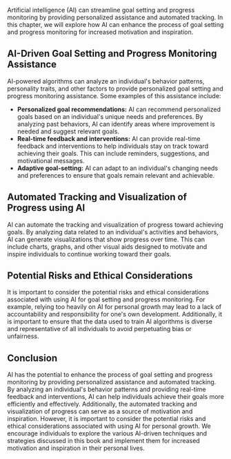 
Artificial intelligence (AI) can streamline goal setting and progress monitoring by providing personalized assistance and automated tracking. In this chapter, we will explore how AI can enhance the process of goal setting and progress monitoring for increased motivation and inspiration.

AI-Driven Goal Setting and Progress Monitoring Assistance
---------------------------------------------------------

AI-powered algorithms can analyze an individual's behavior patterns, personality traits, and other factors to provide personalized goal setting and progress monitoring assistance. Some examples of this assistance include:

* **Personalized goal recommendations:** AI can recommend personalized goals based on an individual's unique needs and preferences. By analyzing past behaviors, AI can identify areas where improvement is needed and suggest relevant goals.
* **Real-time feedback and interventions:** AI can provide real-time feedback and interventions to help individuals stay on track toward achieving their goals. This can include reminders, suggestions, and motivational messages.
* **Adaptive goal-setting:** AI can adapt to an individual's changing needs and preferences to ensure that goals remain relevant and achievable.

Automated Tracking and Visualization of Progress using AI
---------------------------------------------------------

AI can automate the tracking and visualization of progress toward achieving goals. By analyzing data related to an individual's activities and behaviors, AI can generate visualizations that show progress over time. This can include charts, graphs, and other visual aids designed to motivate and inspire individuals to continue working toward their goals.

Potential Risks and Ethical Considerations
------------------------------------------

It is important to consider the potential risks and ethical considerations associated with using AI for goal setting and progress monitoring. For example, relying too heavily on AI for personal growth may lead to a lack of accountability and responsibility for one's own development. Additionally, it is important to ensure that the data used to train AI algorithms is diverse and representative of all individuals to avoid perpetuating bias or unfairness.

Conclusion
----------

AI has the potential to enhance the process of goal setting and progress monitoring by providing personalized assistance and automated tracking. By analyzing an individual's behavior patterns and providing real-time feedback and interventions, AI can help individuals achieve their goals more efficiently and effectively. Additionally, the automated tracking and visualization of progress can serve as a source of motivation and inspiration. However, it is important to consider the potential risks and ethical considerations associated with using AI for personal growth. We encourage individuals to explore the various AI-driven techniques and strategies discussed in this book and implement them for increased motivation and inspiration in their personal lives.
